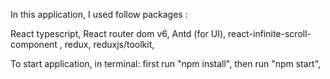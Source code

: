 In this application, I used follow packages :

React typescript,
React router dom v6,
Antd (for UI),
react-infinite-scroll-component ,
redux,
reduxjs/toolkit,



To start application, in terminal:
first run "npm install",
then run "npm start",
